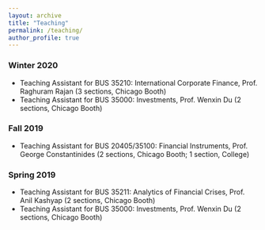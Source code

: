 ```yaml
---
layout: archive
title: "Teaching"
permalink: /teaching/
author_profile: true
---
```


### Winter 2020

- Teaching Assistant for BUS 35210: International Corporate Finance, Prof. Raghuram Rajan (3 sections, Chicago Booth)
- Teaching Assistant for BUS 35000: Investments, Prof. Wenxin Du (2 sections, Chicago Booth)

### Fall 2019

- Teaching Assistant for BUS 20405/35100: Financial Instruments, Prof. George Constantinides (2 sections, Chicago Booth; 1 section, College)

### Spring 2019

- Teaching Assistant for BUS 35211: Analytics of Financial Crises, Prof. Anil Kashyap (2 sections, Chicago Booth)
- Teaching Assistant for BUS 35000: Investments, Prof. Wenxin Du (2 sections, Chicago Booth)

